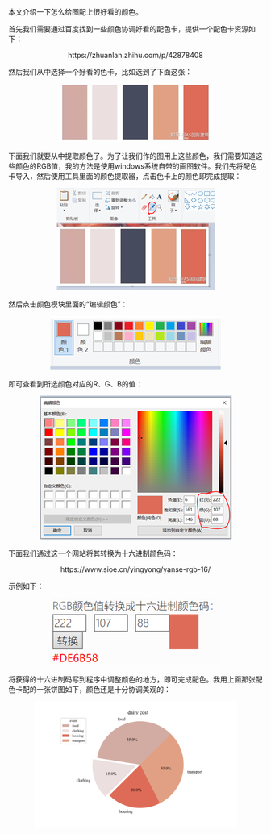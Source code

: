 本文介绍一下怎么给图配上很好看的颜色。

首先我们需要通过百度找到一些颜色协调好看的配色卡，提供一个配色卡资源如下：

<center>https://zhuanlan.zhihu.com/p/42878408</center>

然后我们从中选择一个好看的色卡，比如选到了下面这张：

<p align="center">
	<img src="图片/image-20200819220905284.png" />
</p>

下面我们就要从中提取颜色了。为了让我们作的图用上这些颜色，我们需要知道这些颜色的RGB值，我的方法是使用windows系统自带的画图软件。我们先将配色卡导入，然后使用工具里面的颜色提取器，点击色卡上的颜色即完成提取：

<p align="center">
	<img src="图片/image-20200819221016560.png" />
</p>

然后点击颜色模块里面的“编辑颜色”：

<p align="center">
	<img src="图片/image-20200819221027702.png" />
</p>

即可查看到所选颜色对应的R、G、B的值：

<p align="center">
	<img src="图片/image-20200819221034406.png" />
</p>

下面我们通过这一个网站将其转换为十六进制颜色码：

<center>https://www.sioe.cn/yingyong/yanse-rgb-16/</center>

示例如下：

<p align="center">
	<img src="图片/image-20200819221043601.png" />
</p>

将获得的十六进制码写到程序中调整颜色的地方，即可完成配色。我用上面那张配色卡配的一张饼图如下，颜色还是十分协调美观的：

<p align="center">
	<img src="图片/bingtu.png" width="80%" />
</p>
